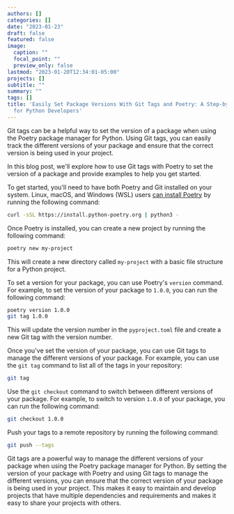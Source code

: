 ```yaml
---
authors: []
categories: []
date: "2023-01-23"
draft: false
featured: false
image:
  caption: ""
  focal_point: ""
  preview_only: false
lastmod: "2023-01-20T12:34:01-05:00"
projects: []
subtitle: ""
summary: ""
tags: []
title: 'Easily Set Package Versions With Git Tags and Poetry: A Step-by-step Guide
  for Python Developers'
---
```


Git tags can be a helpful way to set the version of a package when using the Poetry package manager for Python. Using Git tags, you can easily track the different versions of your package and ensure that the correct version is being used in your project.

In this blog post, we'll explore how to use Git tags with Poetry to set the version of a package and provide examples to help you get started.

To get started, you'll need to have both Poetry and Git installed on your system. Linux, macOS, and Windows (WSL) users [can install Poetry](https://python-poetry.org/docs/#installation) by running the following command:

```sh
curl -sSL https://install.python-poetry.org | python3 -
```

Once Poetry is installed, you can create a new project by running the following command:

```sh
poetry new my-project
```

This will create a new directory called `my-project` with a basic file structure for a Python project.

To set a version for your package, you can use Poetry's `version` command. For example, to set the version of your package to `1.0.0`, you can run the following command:

```sh
poetry version 1.0.0
git tag 1.0.0
```

This will update the version number in the `pyproject.toml` file and create a new Git tag with the version number.

Once you've set the version of your package, you can use Git tags to manage the different versions of your package. For example, you can use the `git tag` command to list all of the tags in your repository:

```sh
git tag
```

Use the `git checkout` command to switch between different versions of your package. For example, to switch to version `1.0.0` of your package, you can run the following command:

```sh
git checkout 1.0.0
```

Push your tags to a remote repository by running the following command:

```sh
git push --tags
```

Git tags are a powerful way to manage the different versions of your package when using the Poetry package manager for Python. By setting the version of your package with Poetry and using Git tags to manage the different versions, you can ensure that the correct version of your package is being used in your project. This makes it easy to maintain and develop projects that have multiple dependencies and requirements and makes it easy to share your projects with others.
